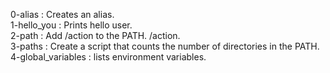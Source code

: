 0-alias : Creates an alias.\
1-hello_you : Prints hello user.\
2-path : Add /action to the PATH. /action.\
3-paths : Create a script that counts the number of directories in the PATH.
4-global_variables : lists environment variables.
